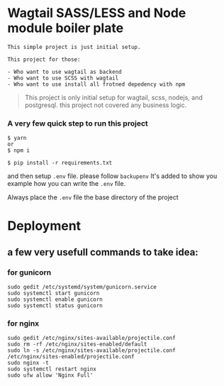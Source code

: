 # Wagtail SASS/LESS and Node module boiler plate

``` 
This simple project is just initial setup.

This project for those:

- Who want to use wagtail as backend
- Who want to use SCSS with wagtail
- Who want to use install all frotned depedency with npm
```



> This project is only initial setup for wagtail, scss, nodejs, and postgresql. this project not covered any business logic.


### A very few quick step to run this project

```
$ yarn
or 
$ npm i

$ pip install -r requirements.txt

```

and then setup `.env` file. please follow `backupenv` It's added to show you example how you can write the `.env` file.

Always place the `.env` file the base directory of the project



# Deployment


## a few very usefull commands to take idea:

### for gunicorn

```
sudo gedit /etc/systemd/system/gunicorn.service
sudo systemctl start gunicorn
sudo systemctl enable gunicorn
sudo systemctl status gunicorn
```


### for nginx
```
sudo gedit /etc/nginx/sites-available/projectile.conf
sudo rm -rf /etc/nginx/sites-enabled/default
sudo ln -s /etc/nginx/sites-available/projectile.conf /etc/nginx/sites-enabled/projectile.conf
sudo nginx -t
sudo systemctl restart nginx
sudo ufw allow 'Nginx Full'
```

